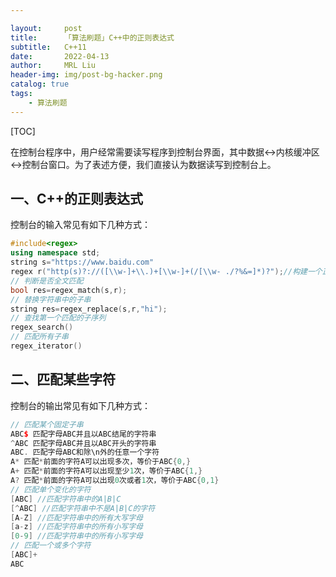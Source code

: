 ```yaml
---

layout:     post
title:      「算法刷题」C++中的正则表达式
subtitle:   C++11
date:       2022-04-13
author:     MRL Liu
header-img: img/post-bg-hacker.png
catalog: true
tags:
    - 算法刷题
---
```


[TOC]

​		在控制台程序中，用户经常需要读写程序到控制台界面，其中数据<->内核缓冲区<->控制台窗口。为了表述方便，我们直接认为数据读写到控制台上。

## 一、C++的正则表达式

控制台的输入常见有如下几种方式：

```C++
#include<regex>
using namespace std;
string s="https://www.baidu.com"
regex r("http(s)?://([\\w-]+\\.)+[\\w-]+(/[\\w- ./?%&=]*)?");//构建一个正则表达式规则
// 判断是否全文匹配
bool res=regex_match(s,r);
// 替换字符串中的子串
string res=regex_replace(s,r,"hi");
// 查找第一个匹配的子序列
regex_search()
// 匹配所有子串
regex_iterator()

```

## 二、匹配某些字符

控制台的输出常见有如下几种方式：

```c++
// 匹配某个固定子串
ABC$ 匹配字母ABC并且以ABC结尾的字符串
^ABC 匹配字母ABC并且以ABC开头的字符串
ABC. 匹配字母ABC和除\n外的任意一个字符
A* 匹配*前面的字符A可以出现多次，等价于ABC{0,}
A+ 匹配*前面的字符A可以出现至少1次，等价于ABC{1,}
A? 匹配*前面的字符A可以出现0次或者1次，等价于ABC{0,1}
// 匹配单个变化的字符
[ABC] //匹配字符串中的A|B|C
[^ABC] //匹配字符串中不是A|B|C的字符
[A-Z] //匹配字符串中的所有大写字母
[a-z] //匹配字符串中的所有小写字母
[0-9] //匹配字符串中的所有小写字母
// 匹配一个或多个字符
[ABC]+
ABC
```

### 

